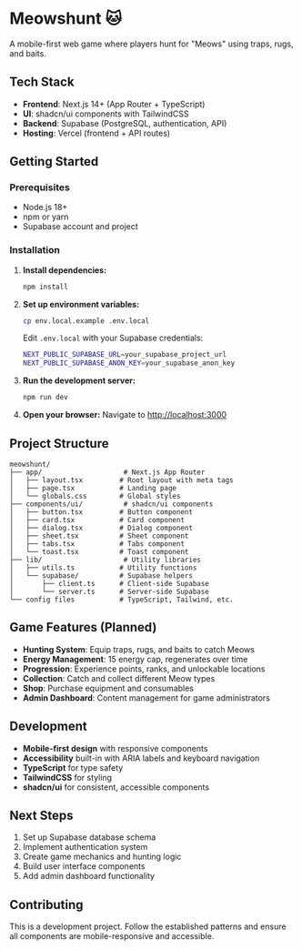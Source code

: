 # Meowshunt 🐱

A mobile-first web game where players hunt for "Meows" using traps, rugs, and baits.

## Tech Stack

- **Frontend**: Next.js 14+ (App Router + TypeScript)
- **UI**: shadcn/ui components with TailwindCSS
- **Backend**: Supabase (PostgreSQL, authentication, API)
- **Hosting**: Vercel (frontend + API routes)

## Getting Started

### Prerequisites

- Node.js 18+ 
- npm or yarn
- Supabase account and project

### Installation

1. **Install dependencies:**
   ```bash
   npm install
   ```

2. **Set up environment variables:**
   ```bash
   cp env.local.example .env.local
   ```
   
   Edit `.env.local` with your Supabase credentials:
   ```bash
   NEXT_PUBLIC_SUPABASE_URL=your_supabase_project_url
   NEXT_PUBLIC_SUPABASE_ANON_KEY=your_supabase_anon_key
   ```

3. **Run the development server:**
   ```bash
   npm run dev
   ```

4. **Open your browser:**
   Navigate to [http://localhost:3000](http://localhost:3000)

## Project Structure

```
meowshunt/
├── app/                    # Next.js App Router
│   ├── layout.tsx         # Root layout with meta tags
│   ├── page.tsx           # Landing page
│   └── globals.css        # Global styles
├── components/ui/          # shadcn/ui components
│   ├── button.tsx         # Button component
│   ├── card.tsx           # Card component
│   ├── dialog.tsx         # Dialog component
│   ├── sheet.tsx          # Sheet component
│   ├── tabs.tsx           # Tabs component
│   └── toast.tsx          # Toast component
├── lib/                    # Utility libraries
│   ├── utils.ts           # Utility functions
│   └── supabase/          # Supabase helpers
│       ├── client.ts      # Client-side Supabase
│       └── server.ts      # Server-side Supabase
└── config files           # TypeScript, Tailwind, etc.
```

## Game Features (Planned)

- **Hunting System**: Equip traps, rugs, and baits to catch Meows
- **Energy Management**: 15 energy cap, regenerates over time
- **Progression**: Experience points, ranks, and unlockable locations
- **Collection**: Catch and collect different Meow types
- **Shop**: Purchase equipment and consumables
- **Admin Dashboard**: Content management for game administrators

## Development

- **Mobile-first design** with responsive components
- **Accessibility** built-in with ARIA labels and keyboard navigation
- **TypeScript** for type safety
- **TailwindCSS** for styling
- **shadcn/ui** for consistent, accessible components

## Next Steps

1. Set up Supabase database schema
2. Implement authentication system
3. Create game mechanics and hunting logic
4. Build user interface components
5. Add admin dashboard functionality

## Contributing

This is a development project. Follow the established patterns and ensure all components are mobile-responsive and accessible.
